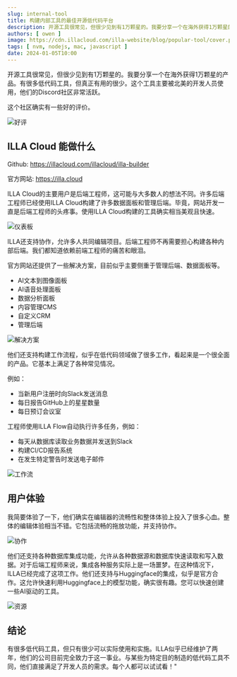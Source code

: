 ```yaml
---
slug: internal-tool
title: 构建内部工具的最佳开源低代码平台
description: 开源工具很常见，但很少见到有1万颗星的。我要分享一个在海外获得1万颗星的产品。有很多低代码工具，但真正有用的很少。这个工具主要被北美的开发人员使用，他们的Discord社区非常活跃。
authors: [ owen ]
image: https://cdn.illacloud.com/illa-website/blog/popular-tool/cover.png
tags: [ nvm, nodejs, mac, javascript ]
date: 2024-01-05T10:00
---
```


开源工具很常见，但很少见到有1万颗星的。我要分享一个在海外获得1万颗星的产品。有很多低代码工具，但真正有用的很少。这个工具主要被北美的开发人员使用，他们的Discord社区非常活跃。

这个社区确实有一些好的评价。

![好评](https://cdn.illacloud.com/illa-website/blog/popular-tool/good.png)

## ILLA Cloud 能做什么

Github: https://illacloud.com/illacloud/illa-builder

官方网站: https://illa.cloud

ILLA Cloud的主要用户是后端工程师，这可能与大多数人的想法不同。许多后端工程师已经使用ILLA Cloud构建了许多数据面板和管理后端。毕竟，网站开发一直是后端工程师的头疼事。使用ILLA Cloud构建的工具确实相当美观且快速。

![仪表板](https://cdn.illacloud.com/illa-website/blog/popular-tool/dashboard.png)

ILLA还支持协作，允许多人共同编辑项目。后端工程师不再需要担心构建各种内部后端。我们都知道依赖前端工程师的痛苦和眼泪。

官方网站还提供了一些解决方案，目前似乎主要侧重于管理后端、数据面板等。

- AI文本到图像面板
- AI语音处理面板
- 数据分析面板
- 内容管理CMS
- 自定义CRM
- 管理后端

![解决方案](https://cdn.illacloud.com/illa-website/blog/popular-tool/solution.png)

他们还支持构建工作流程，似乎在低代码领域做了很多工作，看起来是一个很全面的产品。它基本上满足了各种常见情况。

例如：
- 当新用户注册时向Slack发送消息
- 每日报告GitHub上的星星数量
- 每日预订会议室

工程师使用ILLA Flow自动执行许多任务，例如：
- 每天从数据库读取业务数据并发送到Slack
- 构建CI/CD报告系统
- 在发生特定警告时发送电子邮件

![工作流](https://cdn.illacloud.com/illa-website/blog/popular-tool/flow.jpeg)

## 用户体验

我简要体验了一下，他们确实在编辑器的流畅性和整体体验上投入了很多心血。整体的编辑体验相当不错。它包括流畅的拖放功能，并支持协作。

![协作](https://cdn.illacloud.com/illa-website/blog/popular-tool/team.gif)

他们还支持各种数据库集成功能，允许从各种数据源和数据库快速读取和写入数据。对于后端工程师来说，集成各种服务实际上是一场噩梦。在这种情况下，ILLA已经完成了这项工作。他们还支持与Huggingface的集成，似乎是官方合作。这允许快速利用Huggingface上的模型功能，确实很有趣。您可以快速创建一些AI驱动的工具。

![资源](https://cdn.illacloud.com/illa-website/blog/popular-tool/resource.png)

## 结论

有很多低代码工具，但只有很少可以实际使用和实施。ILLA似乎已经维护了两年，他们的公司目前完全致力于这一事业。与某些为特定目的制造的低代码工具不同，他们直接满足了开发人员的需求。每个人都可以试试看！"